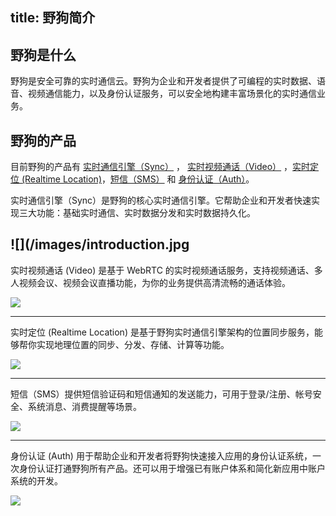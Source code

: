
title:  野狗简介
---
<h2 id='野狗是什么' class="article-heading top-heading">野狗是什么</h2>

野狗是安全可靠的实时通信云。野狗为企业和开发者提供了可编程的实时数据、语音、视频通信能力，以及身份认证服务，可以安全地构建丰富场景化的实时通信业务。


## 野狗的产品
目前野狗的产品有 [实时通信引擎（Sync）](/sync/Web/index.html) ， [实时视频通话（Video）](/video/Web/index.html) ，[实时定位 (Realtime Location)](/location/Web/index.html)，[短信（SMS）](/sms/index.html) 和 [身份认证（Auth）](/auth/Web/index.html)。


实时通信引擎（Sync）是野狗的核心实时通信引擎。它帮助企业和开发者快速实现三大功能：基础实时通信、实时数据分发和实时数据持久化。

![](/images/introduction.jpg
---

实时视频通话 (Video) 是基于 WebRTC 的实时视频通话服务，支持视频通话、多人视频会议、视频会议直播功能，为你的业务提供高清流畅的通话体验。

![](/images/videointro.jpg)

---

实时定位 (Realtime Location) 是基于野狗实时通信引擎架构的位置同步服务，能够帮你实现地理位置的同步、分发、存储、计算等功能。

![](/images/wilddoglocation.png)

---

短信（SMS）提供短信验证码和短信通知的发送能力，可用于登录/注册、帐号安全、系统消息、消费提醒等场景。

![](/images/wilddogsms.png)

---

身份认证 (Auth) 用于帮助企业和开发者将野狗快速接入应用的身份认证系统，一次身份认证打通野狗所有产品。还可以用于增强已有账户体系和简化新应用中账户系统的开发。

![](/images/wilddogauth.jpg)




